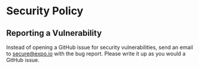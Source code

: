 # Security Policy

## Reporting a Vulnerability

Instead of opening a GitHub issue for security vulnerabilities, send an email to secure@expo.io with the bug report. Please write it up as you would a GitHub issue.
